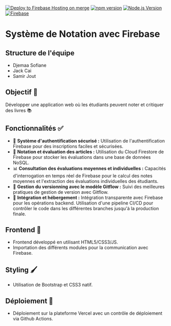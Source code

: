[![Deploy to Firebase Hosting on merge](https://github.com/sofianedjm/Firebase-Student-Rating-App/actions/workflows/firebase-hosting-merge.yml/badge.svg)](https://github.com/sofianedjm/Firebase-Student-Rating-App/actions/workflows/firebase-hosting-merge.yml)
[![npm version](https://badge.fury.io/js/npm.svg)](https://badge.fury.io/js/npm)
[![Node.js Version](https://img.shields.io/badge/node.js-v21.6.1-green.svg)](https://nodejs.org/)
[![Firebase](https://img.shields.io/badge/firebase-v10.8.0-orange.svg)](https://firebase.google.com/)



# Système de Notation avec Firebase

## Structure de l'équipe
- Djemaa Sofiane
- Jack Cai
- Samir Jout

## Objectif 🎯
Développer une application web où les étudiants peuvent noter et critiquer des livres 📚

## Fonctionnalités ✅

- 🔐 **Système d'authentification sécurisé :** Utilisation de l'authentification Firebase pour des inscriptions faciles et sécurisées.
- 📝 **Notation et évaluation des articles :** Utilisation du Cloud Firestore de Firebase pour stocker les évaluations dans une base de données NoSQL.
- 📊 **Consultation des évaluations moyennes et individuelles :** Capacités d'interrogation en temps réel de Firebase pour le calcul des notes moyennes et l'extraction des évaluations individuelles des étudiants.
- 🤝 **Gestion du versionning avec le modèle Gitflow :** Suivi des meilleures pratiques de gestion de version avec Gitflow.
- 🔗 **Intégration et hébergement :** Intégration transparente avec Firebase pour les opérations backend. Utilisation d'une pipeline CI/CD pour contrôler le code dans les différentes branches jusqu'à la production finale.

## Frontend 🎨
- Frontend développé en utilisant HTML5/CSS3/JS.
- Importation des différents modules pour la communication avec Firebase.

## Styling 🖌
- Utilisation de Bootstrap et CSS3 natif.

## Déploiement 🚀
- Déploiement sur la plateforme Vercel avec un contrôle de déploiement via Github Actions.
